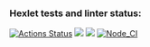 ### Hexlet tests and linter status:
[![Actions Status](https://github.com/SemyonSt/frontend-project-lvl2/workflows/hexlet-check/badge.svg)](https://github.com/SemyonSt/frontend-project-lvl2/actions)
<a href="https://codeclimate.com/github/SemyonSt/frontend-project-lvl2/maintainability"><img src="https://api.codeclimate.com/v1/badges/211e83db343ddd400ff7/maintainability" /></a>
<a href="https://codeclimate.com/github/SemyonSt/frontend-project-lvl2/test_coverage"><img src="https://api.codeclimate.com/v1/badges/211e83db343ddd400ff7/test_coverage" /></a>
[![Node_CI](https://github.com/SemyonSt/frontend-project-lvl2/actions/workflows/nodeCi.yml/badge.svg)](https://github.com/SemyonSt/frontend-project-lvl2/actions/workflows/nodeCi.yml)


